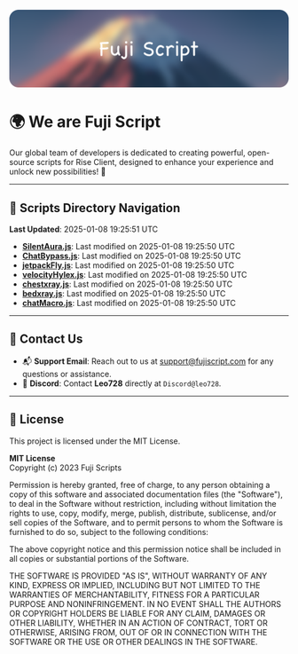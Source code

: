 ![Banner](.github/b.webp)

# 🌍 **We are Fuji Script**

Our global team of developers is dedicated to creating powerful, open-source scripts for Rise Client, designed to enhance your experience and unlock new possibilities! 🌟

---
<!-- SCRIPTS_NAVIGATION_START -->
## 📂 **Scripts Directory Navigation**

**Last Updated**: 2025-01-08 19:25:51 UTC

- **[SilentAura.js](scripts/SilentAura.js)**: Last modified on 2025-01-08 19:25:50 UTC
- **[ChatBypass.js](scripts/ChatBypass.js)**: Last modified on 2025-01-08 19:25:50 UTC
- **[jetpackFly.js](scripts/jetpackFly.js)**: Last modified on 2025-01-08 19:25:50 UTC
- **[velocityHylex.js](scripts/velocityHylex.js)**: Last modified on 2025-01-08 19:25:50 UTC
- **[chestxray.js](scripts/chestxray.js)**: Last modified on 2025-01-08 19:25:50 UTC
- **[bedxray.js](scripts/bedxray.js)**: Last modified on 2025-01-08 19:25:50 UTC
- **[chatMacro.js](scripts/chatMacro.js)**: Last modified on 2025-01-08 19:25:50 UTC

<!-- SCRIPTS_NAVIGATION_END -->

---

## 💬 **Contact Us**  
- 📬 **Support Email**: Reach out to us at [support@fujiscript.com](mailto:support@fujiscript.com) for any questions or assistance.  
- 💬 **Discord**: Contact **Leo728** directly at `Discord@leo728`.

---

## 📜 **License**

This project is licensed under the MIT License.  

**MIT License**  
Copyright (c) 2023 Fuji Scripts  

Permission is hereby granted, free of charge, to any person obtaining a copy of this software and associated documentation files (the "Software"), to deal in the Software without restriction, including without limitation the rights to use, copy, modify, merge, publish, distribute, sublicense, and/or sell copies of the Software, and to permit persons to whom the Software is furnished to do so, subject to the following conditions:  

The above copyright notice and this permission notice shall be included in all copies or substantial portions of the Software.  

THE SOFTWARE IS PROVIDED "AS IS", WITHOUT WARRANTY OF ANY KIND, EXPRESS OR IMPLIED, INCLUDING BUT NOT LIMITED TO THE WARRANTIES OF MERCHANTABILITY, FITNESS FOR A PARTICULAR PURPOSE AND NONINFRINGEMENT. IN NO EVENT SHALL THE AUTHORS OR COPYRIGHT HOLDERS BE LIABLE FOR ANY CLAIM, DAMAGES OR OTHER LIABILITY, WHETHER IN AN ACTION OF CONTRACT, TORT OR OTHERWISE, ARISING FROM, OUT OF OR IN CONNECTION WITH THE SOFTWARE OR THE USE OR OTHER DEALINGS IN THE SOFTWARE.  
